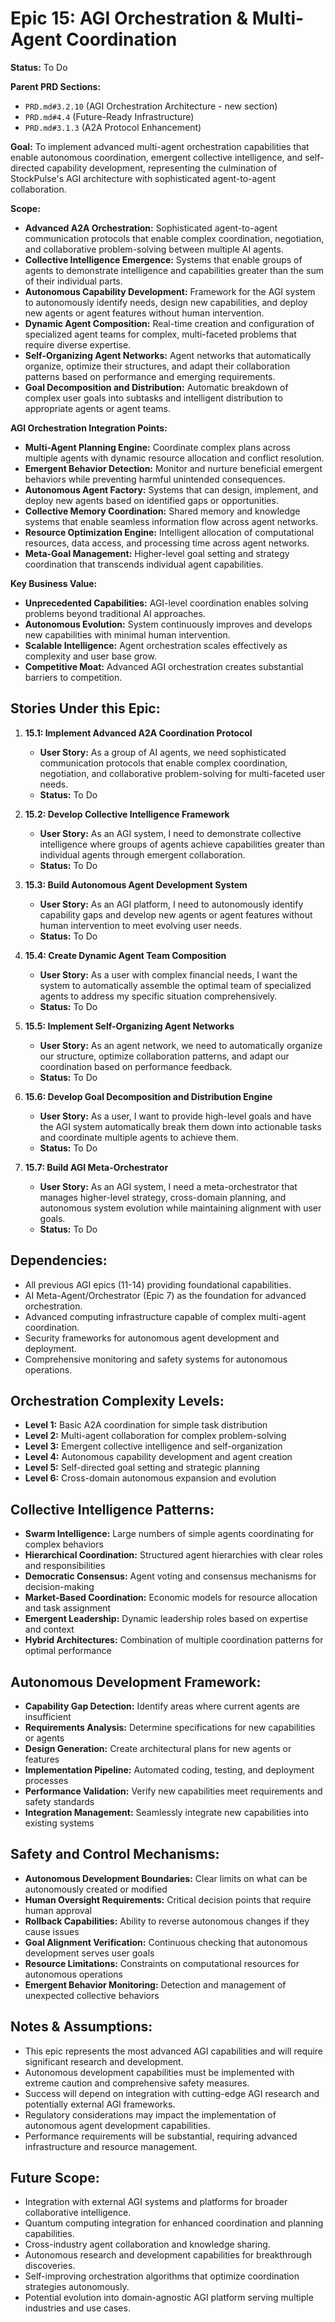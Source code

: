 # Epic 15: AGI Orchestration & Multi-Agent Coordination

**Status:** To Do

**Parent PRD Sections:**
*   `PRD.md#3.2.10` (AGI Orchestration Architecture - new section)
*   `PRD.md#4.4` (Future-Ready Infrastructure)
*   `PRD.md#3.1.3` (A2A Protocol Enhancement)

**Goal:** To implement advanced multi-agent orchestration capabilities that enable autonomous coordination, emergent collective intelligence, and self-directed capability development, representing the culmination of StockPulse's AGI architecture with sophisticated agent-to-agent collaboration.

**Scope:**
*   **Advanced A2A Orchestration:** Sophisticated agent-to-agent communication protocols that enable complex coordination, negotiation, and collaborative problem-solving between multiple AI agents.
*   **Collective Intelligence Emergence:** Systems that enable groups of agents to demonstrate intelligence and capabilities greater than the sum of their individual parts.
*   **Autonomous Capability Development:** Framework for the AGI system to autonomously identify needs, design new capabilities, and deploy new agents or agent features without human intervention.
*   **Dynamic Agent Composition:** Real-time creation and configuration of specialized agent teams for complex, multi-faceted problems that require diverse expertise.
*   **Self-Organizing Agent Networks:** Agent networks that automatically organize, optimize their structures, and adapt their collaboration patterns based on performance and emerging requirements.
*   **Goal Decomposition and Distribution:** Automatic breakdown of complex user goals into subtasks and intelligent distribution to appropriate agents or agent teams.

**AGI Orchestration Integration Points:**
*   **Multi-Agent Planning Engine:** Coordinate complex plans across multiple agents with dynamic resource allocation and conflict resolution.
*   **Emergent Behavior Detection:** Monitor and nurture beneficial emergent behaviors while preventing harmful unintended consequences.
*   **Autonomous Agent Factory:** Systems that can design, implement, and deploy new agents based on identified gaps or opportunities.
*   **Collective Memory Coordination:** Shared memory and knowledge systems that enable seamless information flow across agent networks.
*   **Resource Optimization Engine:** Intelligent allocation of computational resources, data access, and processing time across agent networks.
*   **Meta-Goal Management:** Higher-level goal setting and strategy coordination that transcends individual agent capabilities.

**Key Business Value:**
*   **Unprecedented Capabilities:** AGI-level coordination enables solving problems beyond traditional AI approaches.
*   **Autonomous Evolution:** System continuously improves and develops new capabilities with minimal human intervention.
*   **Scalable Intelligence:** Agent orchestration scales effectively as complexity and user base grow.
*   **Competitive Moat:** Advanced AGI orchestration creates substantial barriers to competition.

## Stories Under this Epic:

1.  **15.1: Implement Advanced A2A Coordination Protocol**
    *   **User Story:** As a group of AI agents, we need sophisticated communication protocols that enable complex coordination, negotiation, and collaborative problem-solving for multi-faceted user needs.
    *   **Status:** To Do

2.  **15.2: Develop Collective Intelligence Framework**
    *   **User Story:** As an AGI system, I need to demonstrate collective intelligence where groups of agents achieve capabilities greater than individual agents through emergent collaboration.
    *   **Status:** To Do

3.  **15.3: Build Autonomous Agent Development System**
    *   **User Story:** As an AGI platform, I need to autonomously identify capability gaps and develop new agents or agent features without human intervention to meet evolving user needs.
    *   **Status:** To Do

4.  **15.4: Create Dynamic Agent Team Composition**
    *   **User Story:** As a user with complex financial needs, I want the system to automatically assemble the optimal team of specialized agents to address my specific situation comprehensively.
    *   **Status:** To Do

5.  **15.5: Implement Self-Organizing Agent Networks**
    *   **User Story:** As an agent network, we need to automatically organize our structure, optimize collaboration patterns, and adapt our coordination based on performance feedback.
    *   **Status:** To Do

6.  **15.6: Develop Goal Decomposition and Distribution Engine**
    *   **User Story:** As a user, I want to provide high-level goals and have the AGI system automatically break them down into actionable tasks and coordinate multiple agents to achieve them.
    *   **Status:** To Do

7.  **15.7: Build AGI Meta-Orchestrator**
    *   **User Story:** As an AGI system, I need a meta-orchestrator that manages higher-level strategy, cross-domain planning, and autonomous system evolution while maintaining alignment with user goals.
    *   **Status:** To Do

## Dependencies:

*   All previous AGI epics (11-14) providing foundational capabilities.
*   AI Meta-Agent/Orchestrator (Epic 7) as the foundation for advanced orchestration.
*   Advanced computing infrastructure capable of complex multi-agent coordination.
*   Security frameworks for autonomous agent development and deployment.
*   Comprehensive monitoring and safety systems for autonomous operations.

## Orchestration Complexity Levels:

*   **Level 1:** Basic A2A coordination for simple task distribution
*   **Level 2:** Multi-agent collaboration for complex problem-solving
*   **Level 3:** Emergent collective intelligence and self-organization
*   **Level 4:** Autonomous capability development and agent creation
*   **Level 5:** Self-directed goal setting and strategic planning
*   **Level 6:** Cross-domain autonomous expansion and evolution

## Collective Intelligence Patterns:

*   **Swarm Intelligence:** Large numbers of simple agents coordinating for complex behaviors
*   **Hierarchical Coordination:** Structured agent hierarchies with clear roles and responsibilities
*   **Democratic Consensus:** Agent voting and consensus mechanisms for decision-making
*   **Market-Based Coordination:** Economic models for resource allocation and task assignment
*   **Emergent Leadership:** Dynamic leadership roles based on expertise and context
*   **Hybrid Architectures:** Combination of multiple coordination patterns for optimal performance

## Autonomous Development Framework:

*   **Capability Gap Detection:** Identify areas where current agents are insufficient
*   **Requirements Analysis:** Determine specifications for new capabilities or agents
*   **Design Generation:** Create architectural plans for new agents or features
*   **Implementation Pipeline:** Automated coding, testing, and deployment processes
*   **Performance Validation:** Verify new capabilities meet requirements and safety standards
*   **Integration Management:** Seamlessly integrate new capabilities into existing systems

## Safety and Control Mechanisms:

*   **Autonomous Development Boundaries:** Clear limits on what can be autonomously created or modified
*   **Human Oversight Requirements:** Critical decision points that require human approval
*   **Rollback Capabilities:** Ability to reverse autonomous changes if they cause issues
*   **Goal Alignment Verification:** Continuous checking that autonomous development serves user goals
*   **Resource Limitations:** Constraints on computational resources for autonomous operations
*   **Emergent Behavior Monitoring:** Detection and management of unexpected collective behaviors

## Notes & Assumptions:

*   This epic represents the most advanced AGI capabilities and will require significant research and development.
*   Autonomous development capabilities must be implemented with extreme caution and comprehensive safety measures.
*   Success will depend on integration with cutting-edge AGI research and potentially external AGI frameworks.
*   Regulatory considerations may impact the implementation of autonomous agent development capabilities.
*   Performance requirements will be substantial, requiring advanced infrastructure and resource management.

## Future Scope:
*   Integration with external AGI systems and platforms for broader collaborative intelligence.
*   Quantum computing integration for enhanced coordination and planning capabilities.
*   Cross-industry agent collaboration and knowledge sharing.
*   Autonomous research and development capabilities for breakthrough discoveries.
*   Self-improving orchestration algorithms that optimize coordination strategies autonomously.
*   Potential evolution into domain-agnostic AGI platform serving multiple industries and use cases. 